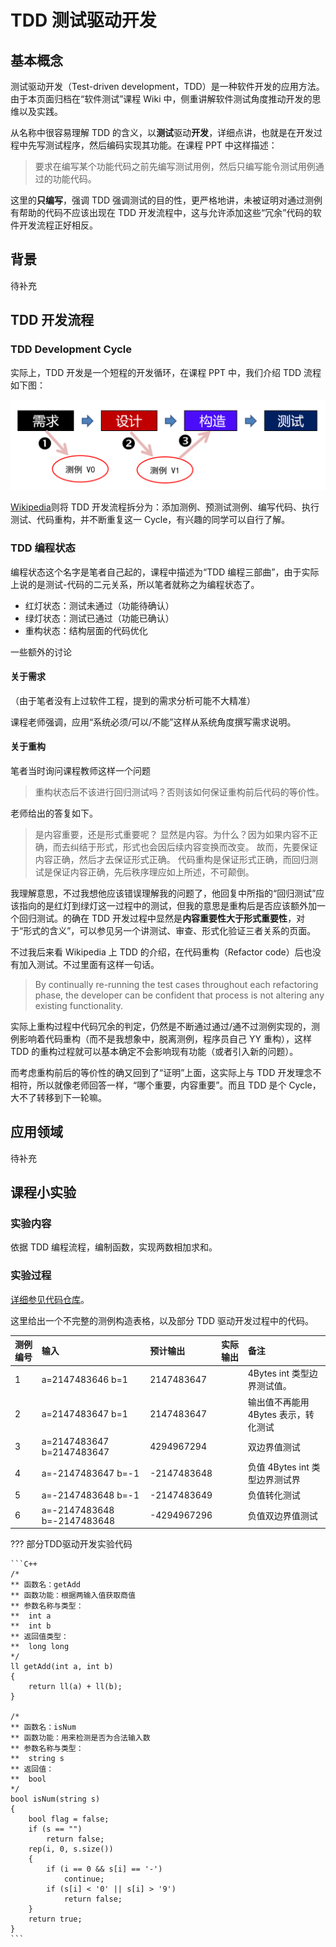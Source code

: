 # TDD 测试驱动开发

## 基本概念

测试驱动开发（Test-driven development，TDD）是一种软件开发的应用方法。由于本页面归档在“软件测试”课程 Wiki 中，侧重讲解软件测试角度推动开发的思维以及实践。

从名称中很容易理解 TDD 的含义，以**测试**驱动**开发**，详细点讲，也就是在开发过程中先写测试程序，然后编码实现其功能。在课程 PPT 中这样描述：

> 要求在编写某个功能代码之前先编写测试用例，然后只编写能令测试用例通过的功能代码。

这里的**只编写**，强调 TDD 强调测试的目的性，更严格地讲，未被证明对通过测例有帮助的代码不应该出现在 TDD 开发流程中，这与允许添加这些“冗余”代码的软件开发流程正好相反。

## 背景

<!-- TODO -->

待补充

## TDD 开发流程

### TDD Development Cycle

实际上，TDD 开发是一个短程的开发循环，在课程 PPT 中，我们介绍 TDD 流程如下图：

![TDD](./images/tdd.png)

[Wikipedia](https://en.wikipedia.org/wiki/Test-driven_development)则将 TDD 开发流程拆分为：添加测例、预测试测例、编写代码、执行测试、代码重构，并不断重复这一 Cycle，有兴趣的同学可以自行了解。

### TDD 编程状态

编程状态这个名字是笔者自己起的，课程中描述为“TDD 编程三部曲”，由于实际上说的是测试-代码的二元关系，所以笔者就称之为编程状态了。

- 红灯状态：测试未通过（功能待确认）
- 绿灯状态：测试已通过（功能已确认）
- 重构状态：结构层面的代码优化

一些额外的讨论

#### 关于需求

（由于笔者没有上过软件工程，提到的需求分析可能不大精准）

课程老师强调，应用“系统必须/可以/不能”这样从系统角度撰写需求说明。

#### 关于重构

笔者当时询问课程教师这样一个问题

> 重构状态后不该进行回归测试吗？否则该如何保证重构前后代码的等价性。

老师给出的答复如下。

> 是内容重要，还是形式重要呢？
> 显然是内容。为什么？因为如果内容不正确，而去纠结于形式，形式也会因后续内容变换而改变。
> 故而，先要保证内容正确，然后才去保证形式正确。
> 代码重构是保证形式正确，而回归测试是保证内容正确，先后秩序理应如上所述，不可颠倒。

我理解意思，不过我想他应该错误理解我的问题了，他回复中所指的“回归测试”应该指向的是红灯到绿灯这一过程中的测试，但我的意思是重构后是否应该额外加一个回归测试。的确在 TDD 开发过程中显然是**内容重要性大于形式重要性**，对于“形式的含义”，可以参见另一个讲测试、审查、形式化验证三者关系的页面。

<!-- TODO -->

不过我后来看 Wikipedia 上 TDD 的介绍，在代码重构（Refactor code）后也没有加入测试。不过里面有这样一句话。

> By continually re-running the test cases throughout each refactoring phase, the developer can be confident that process is not altering any existing functionality.

实际上重构过程中代码冗余的判定，仍然是不断通过通过/通不过测例实现的，测例影响着代码重构（而不是我想象中，脱离测例，程序员自己 YY 重构），这样 TDD 的重构过程就可以基本确定不会影响现有功能（或者引入新的问题）。

而考虑重构前后的等价性的确又回到了“证明”上面，这实际上与 TDD 开发理念不相符，所以就像老师回答一样，“哪个重要，内容重要”。而且 TDD 是个 Cycle，大不了转移到下一轮嘛。

## 应用领域

<!-- TODO -->

待补充

## 课程小实验

### 实验内容

依据 TDD 编程流程，编制函数，实现两数相加求和。

### 实验过程

<!-- TODO 指向代码仓库 -->

[详细参见代码仓库](https://github.com/disc0ver-csu/software-testing)。

这里给出一个不完整的测例构造表格，以及部分 TDD 驱动开发过程中的代码。

| 测例编号 | 输入                        | 预计输出    | 实际输出 | 备注                                 |
| :------- | :-------------------------- | :---------- | :------- | :----------------------------------- |
| 1        | a=2147483646 b=1            | 2147483647  |          | 4Bytes int 类型边界测试值。          |
| 2        | a=2147483647 b=1            | 2147483647  |          | 输出值不再能用 4Bytes 表示，转化测试 |
| 3        | a=2147483647 b=2147483647   | 4294967294  |          | 双边界值测试                         |
| 4        | a=-2147483647 b=-1          | -2147483648 |          | 负值 4Bytes int 类型边界测试界       |
| 5        | a=-2147483648 b=-1          | -2147483649 |          | 负值转化测试                         |
| 6        | a=-2147483648 b=-2147483648 | -4294967296 |          | 负值双边界值测试                     |

??? 部分TDD驱动开发实验代码

    ```C++
    /*
    ** 函数名：getAdd
    ** 函数功能：根据两输入值获取商值
    ** 参数名称与类型：
    **  int a
    **  int b
    ** 返回值类型：
    **  long long
    */
    ll getAdd(int a, int b)
    {
        return ll(a) + ll(b);
    }

    /*
    ** 函数名：isNum
    ** 函数功能：用来检测是否为合法输入数
    ** 参数名称与类型：
    **  string s
    ** 返回值：
    **  bool
    */
    bool isNum(string s)
    {
        bool flag = false;
        if (s == "")
            return false;
        rep(i, 0, s.size())
        {
            if (i == 0 && s[i] == '-')
                continue;
            if (s[i] < '0' || s[i] > '9')
                return false;
        }
        return true;
    }
    ```
